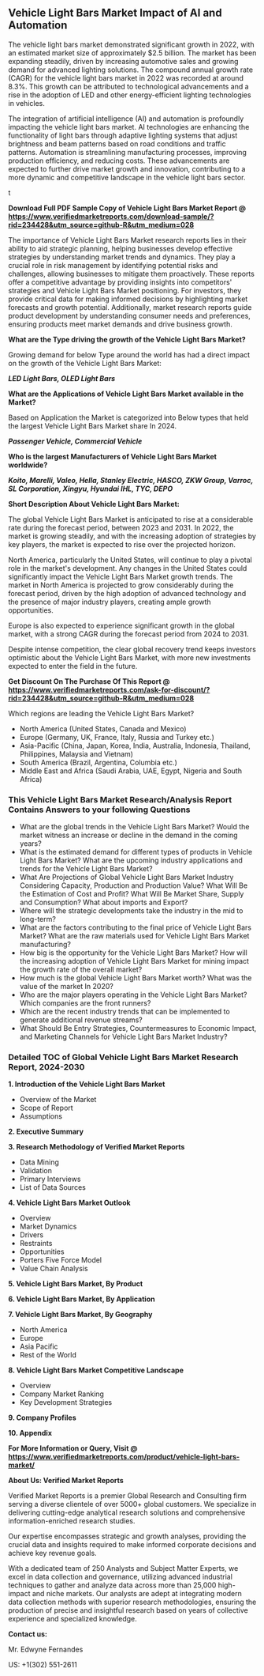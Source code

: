 <h2>Vehicle Light Bars Market Impact of AI and Automation</h2><p>The vehicle light bars market demonstrated significant growth in 2022, with an estimated market size of approximately $2.5 billion. The market has been expanding steadily, driven by increasing automotive sales and growing demand for advanced lighting solutions. The compound annual growth rate (CAGR) for the vehicle light bars market in 2022 was recorded at around 8.3%. This growth can be attributed to technological advancements and a rise in the adoption of LED and other energy-efficient lighting technologies in vehicles.</p><p>The integration of artificial intelligence (AI) and automation is profoundly impacting the vehicle light bars market. AI technologies are enhancing the functionality of light bars through adaptive lighting systems that adjust brightness and beam patterns based on road conditions and traffic patterns. Automation is streamlining manufacturing processes, improving production efficiency, and reducing costs. These advancements are expected to further drive market growth and innovation, contributing to a more dynamic and competitive landscape in the vehicle light bars sector.</p>t</p><p id="" class=""><strong>Download Full PDF Sample Copy of Vehicle Light Bars Market Report @ <a href="https://www.verifiedmarketreports.com/download-sample/?rid=234428&utm_source=github-R&utm_medium=028" target="_blank">https://www.verifiedmarketreports.com/download-sample/?rid=234428&utm_source=github-R&utm_medium=028</a></strong></p><p>The importance of&nbsp;Vehicle Light Bars Market research reports lies in their ability to aid strategic planning, helping businesses develop effective strategies by understanding market trends and dynamics. They play a crucial role in risk management by identifying potential risks and challenges, allowing businesses to mitigate them proactively. These reports offer a competitive advantage by providing insights into competitors' strategies and Vehicle Light Bars Market positioning. For investors, they provide critical data for making informed decisions by highlighting market forecasts and growth potential. Additionally, market research reports guide product development by understanding consumer needs and preferences, ensuring products meet market demands and drive business growth.</p><p><strong>What are the&nbsp;Type driving the growth of the Vehicle Light Bars Market?</strong></p><p id="" class="">Growing demand for below Type around the world has had a direct impact on the growth of the Vehicle Light Bars Market:</p><em><strong>LED Light Bars, OLED Light Bars</strong></em></p><strong>What are the&nbsp;Applications&nbsp;of Vehicle Light Bars Market available in the Market?</strong></p><p id="" class="">Based on Application the Market is categorized into Below types that held the largest Vehicle Light Bars Market share In 2024.</p><em><strong>Passenger Vehicle, Commercial Vehicle</strong></em></p><strong>Who is the largest Manufacturers of Vehicle Light Bars Market worldwide?</strong></p><p><em><strong>Koito, Marelli, Valeo, Hella, Stanley Electric, HASCO, ZKW Group, Varroc, SL Corporation, Xingyu, Hyundai IHL, TYC, DEPO</strong></em></p><p id="" class=""><strong>Short Description About Vehicle Light Bars Market:</strong></p><p>The global Vehicle Light Bars Market is anticipated to rise at a considerable rate during the forecast period, between 2023 and 2031. In 2022, the market is growing steadily, and with the increasing adoption of strategies by key players, the market is expected to rise over the projected horizon.</p><p>North America, particularly the United States, will continue to play a pivotal role in the market's development. Any changes in the United States could significantly impact the Vehicle Light Bars Market growth trends. The market in North America is projected to grow considerably during the forecast period, driven by the high adoption of advanced technology and the presence of major industry players, creating ample growth opportunities.</p><p>Europe is also expected to experience significant growth in the global market, with a strong CAGR during the forecast period from 2024 to 2031.</p><p>Despite intense competition, the clear global recovery trend keeps investors optimistic about the Vehicle Light Bars Market, with more new investments expected to enter the field in the future.</p><p id="" class=""><strong>Get Discount On The Purchase Of This Report @ <a href="https://www.verifiedmarketreports.com/ask-for-discount/?rid=234428&utm_source=github-R&utm_medium=028" target="_blank">https://www.verifiedmarketreports.com/ask-for-discount/?rid=234428&utm_source=github-R&utm_medium=028</a></strong></p>Which regions are leading the Vehicle Light Bars Market?</p><ul><li>North America (United States, Canada and Mexico)</li><li>Europe (Germany, UK, France, Italy, Russia and Turkey etc.)</li><li>Asia-Pacific (China, Japan, Korea, India, Australia, Indonesia, Thailand, Philippines, Malaysia and Vietnam)</li><li>South America (Brazil, Argentina, Columbia etc.)</li><li>Middle East and Africa (Saudi Arabia, UAE, Egypt, Nigeria and South Africa)</li></ul><h3 id="" class="">This Vehicle Light Bars Market Research/Analysis Report Contains Answers to your following Questions</h3><ul><li>What are the global trends in the Vehicle Light Bars Market? Would the market witness an increase or decline in the demand in the coming years?</li><li>What is the estimated demand for different types of products in Vehicle Light Bars Market? What are the upcoming industry applications and trends for the Vehicle Light Bars Market?</li><li>What Are Projections of Global Vehicle Light Bars Market Industry Considering Capacity, Production and Production Value? What Will Be the Estimation of Cost and Profit? What Will Be Market Share, Supply and Consumption? What about imports and Export?</li><li>Where will the strategic developments take the industry in the mid to long-term?</li><li>What are the factors contributing to the final price of Vehicle Light Bars Market? What are the raw materials used for Vehicle Light Bars Market manufacturing?</li><li>How big is the opportunity for the Vehicle Light Bars Market? How will the increasing adoption of Vehicle Light Bars Market for mining impact the growth rate of the overall market?</li><li>How much is the global Vehicle Light Bars Market worth? What was the value of the market In 2020?</li><li>Who are the major players operating in the Vehicle Light Bars Market? Which companies are the front runners?</li><li>Which are the recent industry trends that can be implemented to generate additional revenue streams?</li><li>What Should Be Entry Strategies, Countermeasures to Economic Impact, and Marketing Channels for Vehicle Light Bars Market Industry?</li></ul><h3 id="" class="">Detailed TOC of Global Vehicle Light Bars Market Research Report, 2024-2030</h3><p id="" class=""><strong>1. Introduction of the Vehicle Light Bars Market</strong></p><ul><li>Overview of the Market</li><li>Scope of Report</li><li>Assumptions</li></ul><p id="" class=""><strong>2. Executive Summary</strong></p><p id="" class=""><strong>3. Research Methodology of Verified Market Reports</strong></p><ul><li>Data Mining</li><li>Validation</li><li>Primary Interviews</li><li>List of Data Sources</li></ul><p id="" class=""><strong>4. Vehicle Light Bars Market Outlook</strong></p><ul><li>Overview</li><li>Market Dynamics</li><li>Drivers</li><li>Restraints</li><li>Opportunities</li><li>Porters Five Force Model</li><li>Value Chain Analysis</li></ul><p id="" class=""><strong>5. Vehicle Light Bars Market, By Product</strong></p><p id="" class=""><strong>6. Vehicle Light Bars Market, By Application</strong></p><p id="" class=""><strong>7. Vehicle Light Bars Market, By Geography</strong></p><ul><li>North America</li><li>Europe</li><li>Asia Pacific</li><li>Rest of the World</li></ul><p id="" class=""><strong>8. Vehicle Light Bars Market Competitive Landscape</strong></p><ul><li>Overview</li><li>Company Market Ranking</li><li>Key Development Strategies</li></ul><p id="" class=""><strong>9. Company Profiles</strong></p><p id="" class=""><strong>10. Appendix</strong></p><p id="" class=""><strong>For More Information or Query, Visit @ <a href="https://www.verifiedmarketreports.com/product/vehicle-light-bars-market/" target="_blank">https://www.verifiedmarketreports.com/product/vehicle-light-bars-market/</a></strong></p><p id="" class=""><strong>About Us: Verified Market Reports</strong></p><p id="" class="">Verified Market Reports is a premier Global Research and Consulting firm serving a diverse clientele of over 5000+ global customers. We specialize in delivering cutting-edge analytical research solutions and comprehensive information-enriched research studies.</p><p id="" class="">Our expertise encompasses strategic and growth analyses, providing the crucial data and insights required to make informed corporate decisions and achieve key revenue goals.</p><p id="" class="">With a dedicated team of 250 Analysts and Subject Matter Experts, we excel in data collection and governance, utilizing advanced industrial techniques to gather and analyze data across more than 25,000 high-impact and niche markets. Our analysts are adept at integrating modern data collection methods with superior research methodologies, ensuring the production of precise and insightful research based on years of collective experience and specialized knowledge.</p><p id="" class=""><strong>Contact us:</strong></p><p id="" class="">Mr. Edwyne Fernandes</p><p id="" class="">US: +1(302) 551-2611</p>